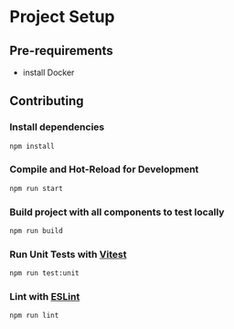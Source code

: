 # Project Setup

## Pre-requirements

- install Docker

## Contributing

### Install dependencies

```sh
npm install
```

### Compile and Hot-Reload for Development

```sh
npm run start
```

### Build project with all components to test locally

```sh
npm run build
```

### Run Unit Tests with [Vitest](https://vitest.dev/)

```sh
npm run test:unit
```

### Lint with [ESLint](https://eslint.org/)

```sh
npm run lint
```
